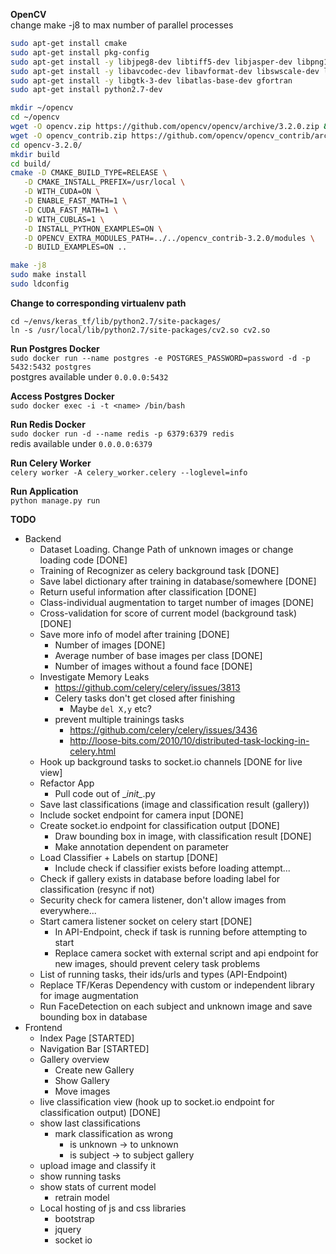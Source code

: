 __OpenCV__  
change make -j8 to max number of parallel processes
```bash
sudo apt-get install cmake
sudo apt-get install pkg-config
sudo apt-get install -y libjpeg8-dev libtiff5-dev libjasper-dev libpng12-dev
sudo apt-get install -y libavcodec-dev libavformat-dev libswscale-dev libv4l-dev libxvidcore-dev libx264-dev
sudo apt-get install -y libgtk-3-dev libatlas-base-dev gfortran
sudo apt-get install python2.7-dev

mkdir ~/opencv
cd ~/opencv
wget -O opencv.zip https://github.com/opencv/opencv/archive/3.2.0.zip && unzip opencv.zip
wget -O opencv_contrib.zip https://github.com/opencv/opencv_contrib/archive/3.2.0.zip && unzip opencv_contrib.zip
cd opencv-3.2.0/
mkdir build
cd build/
cmake -D CMAKE_BUILD_TYPE=RELEASE \
   -D CMAKE_INSTALL_PREFIX=/usr/local \
   -D WITH_CUDA=ON \
   -D ENABLE_FAST_MATH=1 \
   -D CUDA_FAST_MATH=1 \
   -D WITH_CUBLAS=1 \
   -D INSTALL_PYTHON_EXAMPLES=ON \
   -D OPENCV_EXTRA_MODULES_PATH=../../opencv_contrib-3.2.0/modules \
   -D BUILD_EXAMPLES=ON ..

make -j8
sudo make install
sudo ldconfig
```
__Change to corresponding virtualenv path__ 
```
cd ~/envs/keras_tf/lib/python2.7/site-packages/
ln -s /usr/local/lib/python2.7/site-packages/cv2.so cv2.so
```
**Run Postgres Docker**  
`sudo docker run --name postgres -e POSTGRES_PASSWORD=password -d -p 5432:5432 postgres`  
postgres available under `0.0.0.0:5432`

**Access Postgres Docker**  
`sudo docker exec -i -t <name> /bin/bash`

**Run Redis Docker**  
`sudo docker run -d --name redis -p 6379:6379 redis`  
redis available under `0.0.0.0:6379`

**Run Celery Worker**  
`celery worker -A celery_worker.celery --loglevel=info`

**Run Application**  
`python manage.py run`


**TODO**
- Backend
    - Dataset Loading. Change Path of unknown images or change loading code [DONE]
    - Training of Recognizer as celery background task [DONE]
    - Save label dictionary after training in database/somewhere [DONE]
    - Return useful information after classification [DONE]
    - Class-individual augmentation to target number of images [DONE]
    - Cross-validation for score of current model (background task) [DONE]
    - Save more info of model after training [DONE]
        - Number of images [DONE]
        - Average number of base images per class [DONE]
        - Number of images without a found face [DONE]
    - Investigate Memory Leaks
        - https://github.com/celery/celery/issues/3813
        - Celery tasks don't get closed after finishing
            - Maybe `del X,y` etc?
        - prevent multiple trainings tasks 
            - https://github.com/celery/celery/issues/3436
            - http://loose-bits.com/2010/10/distributed-task-locking-in-celery.html
    - Hook up background tasks to socket.io channels [DONE for live view]
    - Refactor App
        - Pull code out of \__init\__.py
    - Save last classifications (image and classification result (gallery))
    - Include socket endpoint for camera input [DONE]
    - Create socket.io endpoint for classification output [DONE]
        - Draw bounding box in image, with classification result [DONE]
        - Make annotation dependent on parameter
    - Load Classifier + Labels on startup [DONE]
        - Include check if classifier exists before loading attempt... 
    - Check if gallery exists in database before loading label for classification (resync if not)
    - Security check for camera listener, don't allow images from everywhere...
    - Start camera listener socket on celery start [DONE]
        - In API-Endpoint, check if task is running before attempting to start
        - Replace camera socket with external script and api endpoint for new images, should prevent celery task problems
    - List of running tasks, their ids/urls and types (API-Endpoint)
    - Replace TF/Keras Dependency with custom or independent library for image augmentation
    - Run FaceDetection on each subject and unknown image and save bounding box in database
- Frontend
    - Index Page [STARTED]
    - Navigation Bar [STARTED]
    - Gallery overview
        - Create new Gallery
        - Show Gallery
        - Move images 
    - live classification view (hook up to socket.io endpoint for classification output) [DONE]
    - show last classifications
        - mark classification as wrong
            - is unknown -> to unknown
            - is subject -> to subject gallery
    - upload image and classify it
    - show running tasks
    - show stats of current model
        - retrain model
    - Local hosting of js and css libraries
        - bootstrap
        - jquery
        - socket io
            
            
    
